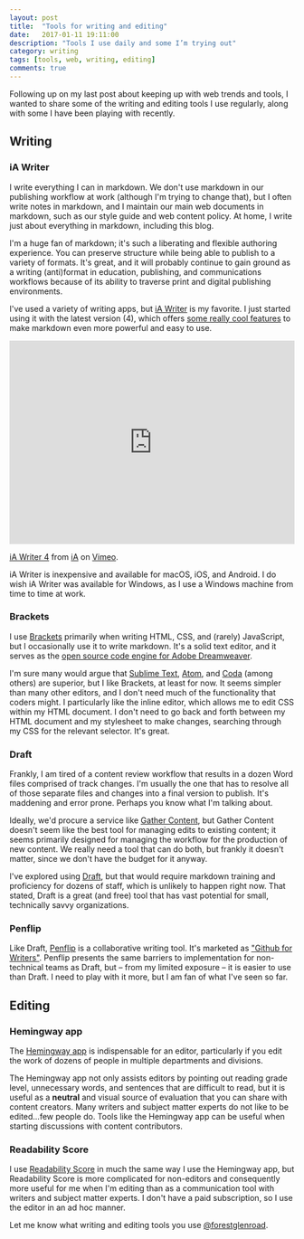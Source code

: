 ```yaml
---
layout: post
title:  "Tools for writing and editing"
date:   2017-01-11 19:11:00
description: "Tools I use daily and some I’m trying out"
category: writing
tags: [tools, web, writing, editing]
comments: true
---
```

Following up on my last post about keeping up with web trends and tools, I wanted to share some of the writing and editing tools I use regularly, along with some I have been playing with recently.

## Writing

### iA Writer
I write everything I can in markdown. We don't use markdown in our publishing workflow at work (although I'm trying to change that), but I often write notes in markdown, and I maintain our main web documents in markdown, such as our style guide and web content policy. At home, I write just about everything in markdown, including this blog.

I'm a huge fan of markdown; it's such a liberating and flexible authoring experience. You can preserve structure while being able to publish to a variety of formats. It's great, and it will probably continue to gain ground as a writing (anti)format in education, publishing, and communications workflows because of its ability to traverse print and digital publishing environments.

I've used a variety of writing apps, but [iA Writer](https://ia.net/writer/) is my favorite. I just started using it with the latest version (4), which offers [some really cool features](https://ia.net/writer/about/) to make markdown even more powerful and easy to use.

<iframe src="https://player.vimeo.com/video/191969564?title=0&byline=0&portrait=0" width="100%" height="360" frameborder="0" webkitallowfullscreen mozallowfullscreen allowfullscreen></iframe>
<p><a href="https://vimeo.com/191969564">iA Writer 4</a> from <a href="https://vimeo.com/iamotion">iA</a> on <a href="https://vimeo.com">Vimeo</a>.</p>

iA Writer is inexpensive and available for macOS, iOS, and Android. I do wish iA Writer was available for Windows, as I use a Windows machine from time to time at work.

### Brackets
I use [Brackets](http://brackets.io/) primarily when writing HTML, CSS, and (rarely) JavaScript, but I occasionally use it to write markdown. It's a solid text editor, and it serves as the [open source code engine for Adobe Dreamweaver](http://blog.brackets.io/2016/11/10/brackets-1-8-is-now-available/). 

I'm sure many would argue that [Sublime Text](https://www.sublimetext.com/), [Atom](https://atom.io/), and [Coda](https://panic.com/coda/) (among others) are superior, but I like Brackets, at least for now. It seems simpler than many other editors, and I don't need much of the functionality that coders might. I particularly like the inline editor, which allows me to edit CSS within my HTML document. I don't need to go back and forth between my HTML document and my stylesheet to make changes, searching through my CSS for the relevant selector. It's great.

### Draft
Frankly, I am tired of a content review workflow that results in a dozen Word files comprised of track changes. I'm usually the one that has to resolve all of those separate files and changes into a final version to publish. It's maddening and error prone. Perhaps you know what I'm talking about.

Ideally, we'd procure a service like [Gather Content](https://gathercontent.com/), but Gather Content doesn't seem like the best tool for managing edits to existing content; it seems primarily designed for managing the workflow for the production of new content. We really need a tool that can do both, but frankly it doesn't matter, since we don't have the budget for it anyway.

I've explored using [Draft](https://draftin.com/), but that would require markdown training and proficiency for dozens of staff, which is unlikely to happen right now. That stated, Draft is a great (and free) tool that has vast potential for small, technically savvy organizations.

### Penflip
Like Draft, [Penflip](https://www.penflip.com/) is a collaborative writing tool. It's marketed as ["Github for Writers"](http://www.madebyloren.com/github-for-writers). Penflip presents the same barriers to implementation for non-technical teams as Draft, but – from my limited exposure – it is easier to use than Draft. I need to play with it more, but I am fan of what I've seen so far.

## Editing

### Hemingway app
The [Hemingway app](http://www.hemingwayapp.com/) is indispensable for an editor, particularly if you edit the work of dozens of people in multiple departments and divisions. 

The Hemingway app not only assists editors by pointing out reading grade level, unnecessary words, and sentences that are difficult to read, but it is useful as a **neutral** and visual source of evaluation that you can share with content creators. Many writers and subject matter experts do not like to be edited...few people do. Tools like the Hemingway app can be useful when starting discussions with content contributors. 

### Readability Score
I use [Readability Score](https://readability-score.com/) in much the same way I use the Hemingway app, but Readability Score is more complicated for non-editors and consequently more useful for me when I'm editing than as a communication tool with writers and subject matter experts. I don't have a paid subscription, so I use the editor in an ad hoc manner.

Let me know what writing and editing tools you use [@forestglenroad](https://twitter.com/forestglenroad).




